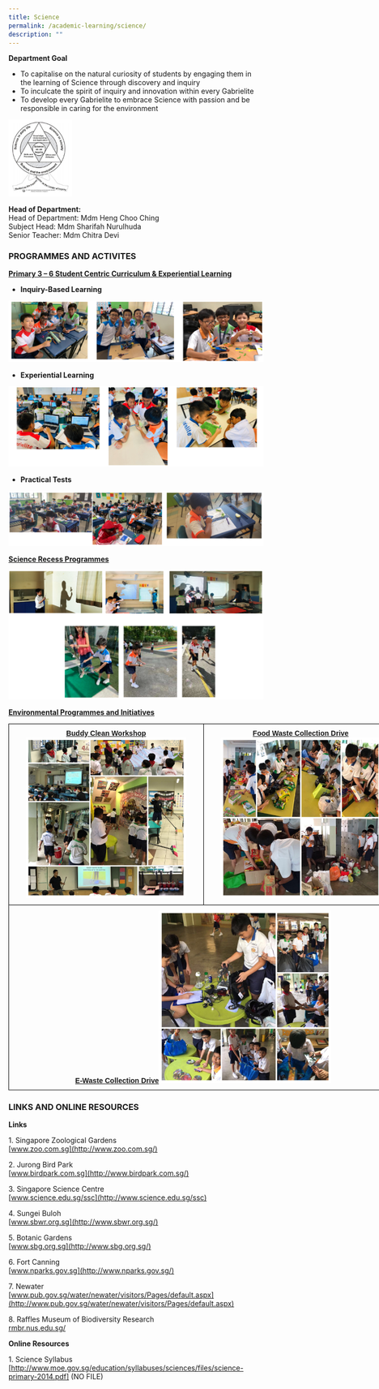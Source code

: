 ```yaml
---
title: Science
permalink: /academic-learning/science/
description: ""
---
```

**Department Goal**
* To capitalise on the natural curiosity of students by engaging them in the learning of Science through discovery and inquiry
* To inculcate the spirit of inquiry and innovation within every Gabrielite
* To develop every Gabrielite to embrace Science with passion and be responsible in caring for the environment

<img src="/images/ScienceDepartmentGoal.jpeg" 
     style="width:25%">

 
**Head of Department:**    
Head of Department: Mdm Heng Choo Ching   
Subject Head: Mdm Sharifah Nurulhuda   
Senior Teacher: Mdm Chitra Devi   


### PROGRAMMES AND ACTIVITES 
<u><strong>Primary 3 – 6 Student Centric Curriculum & Experiential Learning</strong></u>

* **Inquiry-Based Learning**

![](/images/sci1.png)

* **Experiential Learning**

![](/images/sci2.png)

* **Practical Tests**

![](/images/sci3.png)

<u><strong>Science Recess Programmes</strong></u>

![](/images/sci4.png)


<u><strong>Environmental Programmes and Initiatives</strong></u>

<style type="text/css">
.tg  {border-collapse:collapse;border-spacing:0;margin:0px auto;}
.tg td{border-color:black;border-style:solid;border-width:1px;font-family:Arial, sans-serif;font-size:14px;
  overflow:hidden;padding:10px 5px;word-break:normal;}
.tg th{border-color:black;border-style:solid;border-width:1px;font-family:Arial, sans-serif;font-size:14px;
  font-weight:normal;overflow:hidden;padding:10px 5px;word-break:normal;}
.tg .tg-nrix{text-align:center;vertical-align:middle}
</style>
<table class="tg" style="undefined;table-layout: fixed; width: 770px">
<colgroup>
<col style="width: 385px">
<col style="width: 385px">
</colgroup>
<tbody>
  <tr>
    <td class="tg-nrix"><span style="font-weight:bold;font-style:normal;text-decoration:underline">Buddy Clean Workshop</span><img src="/images/bcw.jpeg" 
     style="width:85%"></td>
    <td class="tg-nrix"><span style="font-weight:bold;font-style:normal;text-decoration:underline">Food Waste Collection Drive</span><img src="/images/fwcd.jpeg" 
     style="width:85%"></td>
  </tr>
  <tr>
    <td class="tg-nrix" colspan="2"><span style="font-weight:bold;font-style:normal;text-decoration:underline">E-Waste Collection Drive</span><img src="/images/ewcd.jpeg" 
     style="width:45%"></td>
  </tr>
</tbody>
</table>


### LINKS AND ONLINE RESOURCES 
**Links**

1. Singapore Zoological Gardens  
[www.zoo.com.sg](http://www.zoo.com.sg/)

2. Jurong Bird Park  
[www.birdpark.com.sg](http://www.birdpark.com.sg/)

3. Singapore Science Centre  
[www.science.edu.sg/ssc](http://www.science.edu.sg/ssc)

4. Sungei Buloh  
[www.sbwr.org.sg](http://www.sbwr.org.sg/)

5. Botanic Gardens  
[www.sbg.org.sg](http://www.sbg.org.sg/)

6. Fort Canning  
[www.nparks.gov.sg](http://www.nparks.gov.sg/)

7. Newater  
[www.pub.gov.sg/water/newater/visitors/Pages/default.aspx](http://www.pub.gov.sg/water/newater/visitors/Pages/default.aspx)

8. Raffles Museum of Biodiversity Research  
[rmbr.nus.edu.sg/](http://rmbr.nus.edu.sg/)

**Online Resources**

1. Science Syllabus  
[http://www.moe.gov.sg/education/syllabuses/sciences/files/science-primary-2014.pdf] 
(NO FILE)